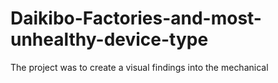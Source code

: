 # Daikibo-Factories-and-most-unhealthy-device-type
The project was to create a visual findings into the mechanical 
